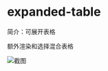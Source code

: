 # expanded-table

简介：可展开表格

额外渲染和选择混合表格

![截图](https://unpkg.com/@icedesign/expanded-table-block/screenshot.png)
